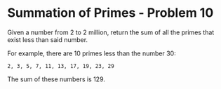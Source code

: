 # Summation of Primes - Problem 10

Given a number from 2 to 2 million, return the sum of all the primes that exist less than said number.

For example, there are 10 primes less than the number 30:

`2, 3, 5, 7, 11, 13, 17, 19, 23, 29`

The sum of these numbers is 129.

